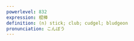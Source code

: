 ```yaml
---
powerlevel: 832
expression: 棍棒
definition: (n) stick; club; cudgel; bludgeon
pronunciation: こんぼう
---
```

